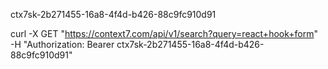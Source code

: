 ctx7sk-2b271455-16a8-4f4d-b426-88c9fc910d91



curl -X GET "https://context7.com/api/v1/search?query=react+hook+form" \
-H "Authorization: Bearer ctx7sk-2b271455-16a8-4f4d-b426-88c9fc910d91"